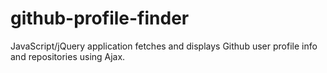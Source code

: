 # github-profile-finder
JavaScript/jQuery application fetches and displays Github user profile info and repositories using Ajax.
